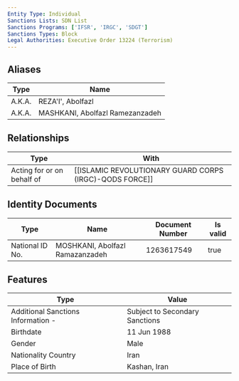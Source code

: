 ```yaml
---
Entity Type: Individual
Sanctions Lists: SDN List
Sanctions Programs: ['IFSR', 'IRGC', 'SDGT']
Sanctions Types: Block
Legal Authorities: Executive Order 13224 (Terrorism)
---
```


## Aliases
| Type  | Name      | 
|-------|-----------|
| A.K.A. | REZA'I', Abolfazl |
| A.K.A. | MASHKANI, Abolfazl Ramezanzadeh |

## Relationships
| Type  | With      | 
|-------|-----------|
| Acting for or on behalf of | [[ISLAMIC REVOLUTIONARY GUARD CORPS (IRGC)-QODS FORCE]] |

## Identity Documents
| Type  | Name      | Document Number | Is valid |
|-------|-----------|-----------------|----------|
| National ID No. | MOSHKANI, Abolfazl Ramazanzadeh | 1263617549 | true |

## Features
| Type  | Value      |
|-------|------------|
| Additional Sanctions Information - | Subject to Secondary Sanctions |
| Birthdate | 11 Jun 1988 |
| Gender | Male |
| Nationality Country | Iran |
| Place of Birth | Kashan, Iran |
